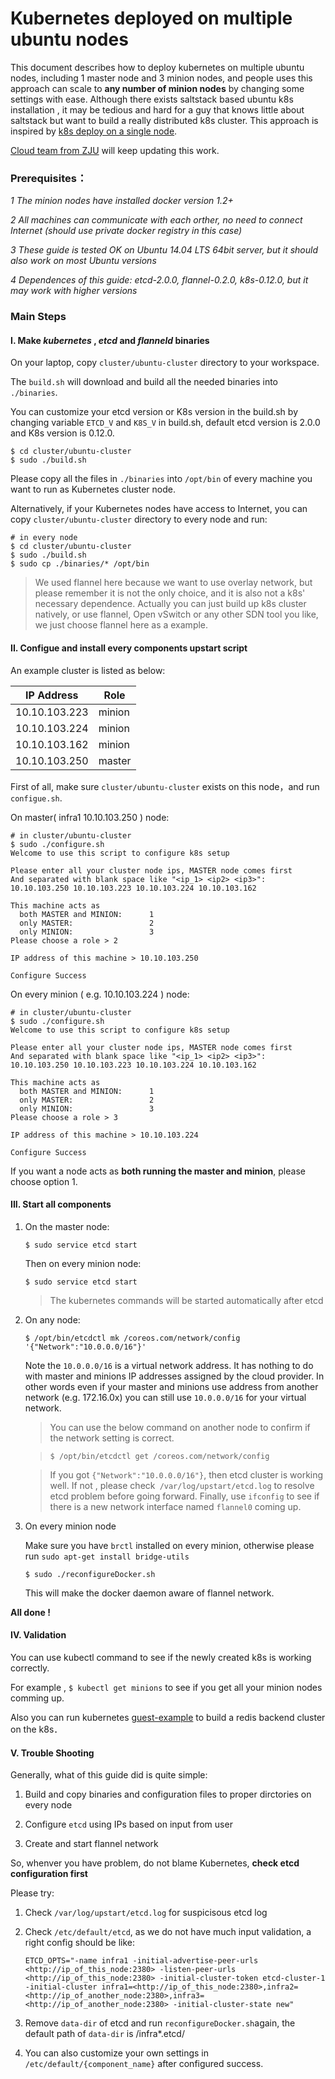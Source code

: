 # Kubernetes deployed on multiple ubuntu nodes

This document describes how to deploy kubernetes on multiple ubuntu nodes, including 1 master node and 3 minion nodes, and people uses this approach can scale to **any number of minion nodes** by changing some settings with ease. Although there exists saltstack based ubuntu k8s installation ,  it may be tedious and hard for a guy that knows little about saltstack but want to build a really distributed k8s cluster. This approach is inspired by [k8s deploy on a single node](https://github.com/GoogleCloudPlatform/kubernetes/blob/master/docs/getting-started-guides/ubuntu_single_node.md).

[Cloud team from ZJU](https://github.com/ZJU-SEL) will keep updating this work.

### **Prerequisites：**
*1 The minion nodes have installed docker version 1.2+* 

*2 All machines can communicate with each orther, no need to connect Internet (should use private docker registry in this case)*

*3 These guide is tested OK on Ubuntu 14.04 LTS 64bit server, but it should also work on most Ubuntu versions*

*4 Dependences of this guide: etcd-2.0.0, flannel-0.2.0, k8s-0.12.0, but it may work with higher versions*


### **Main Steps**
#### I. Make *kubernetes* , *etcd* and *flanneld* binaries

On your laptop, copy `cluster/ubuntu-cluster` directory to your workspace.

The `build.sh` will download and build all the needed binaries into `./binaries`.

You can customize your etcd version or K8s version in the build.sh by changing  variable `ETCD_V` and `K8S_V` in build.sh, default etcd version is 2.0.0 and K8s version is 0.12.0.


```
$ cd cluster/ubuntu-cluster
$ sudo ./build.sh
```

Please copy all the files in `./binaries` into `/opt/bin` of every machine you want to run as Kubernetes cluster node.


Alternatively, if your Kubernetes nodes have access to Internet, you can copy `cluster/ubuntu-cluster` directory to every node and run:
```
# in every node
$ cd cluster/ubuntu-cluster
$ sudo ./build.sh
$ sudo cp ./binaries/* /opt/bin
```


> We used flannel here because we want to use overlay network, but please remember it is not the only choice, and it is also not a k8s' necessary dependence. Actually you can just build up k8s cluster natively, or use flannel, Open vSwitch or any other SDN tool you like, we just choose flannel here as a example.

#### II. Configue and install every components upstart script
An example cluster is listed as below:

| IP Address|Role |      
|---------|------|
|10.10.103.223| minion|
|10.10.103.224| minion|
|10.10.103.162| minion|
|10.10.103.250| master|

First of all, make sure `cluster/ubuntu-cluster` exists on this node，and run `configue.sh`.

On master( infra1 10.10.103.250 ) node:

```
# in cluster/ubuntu-cluster
$ sudo ./configure.sh
Welcome to use this script to configure k8s setup

Please enter all your cluster node ips, MASTER node comes first
And separated with blank space like "<ip_1> <ip2> <ip3>": 10.10.103.250 10.10.103.223 10.10.103.224 10.10.103.162

This machine acts as
  both MASTER and MINION:      1
  only MASTER:                 2
  only MINION:                 3
Please choose a role > 2

IP address of this machine > 10.10.103.250

Configure Success
```

On every minion ( e.g.  10.10.103.224 ) node:


```
# in cluster/ubuntu-cluster
$ sudo ./configure.sh 
Welcome to use this script to configure k8s setup

Please enter all your cluster node ips, MASTER node comes first
And separated with blank space like "<ip_1> <ip2> <ip3>": 10.10.103.250 10.10.103.223 10.10.103.224 10.10.103.162

This machine acts as
  both MASTER and MINION:      1
  only MASTER:                 2
  only MINION:                 3
Please choose a role > 3

IP address of this machine > 10.10.103.224

Configure Success
```

If you want a node acts as **both running the master and minion**, please choose option 1.

#### III. Start all components
1. On the master node:
  
	`$ sudo service etcd start`
	
	Then on every minion node:
	
	`$ sudo service etcd start`
	
	> The kubernetes commands will be started automatically after etcd
  
2. On any node:
	
	`$ /opt/bin/etcdctl mk /coreos.com/network/config '{"Network":"10.0.0.0/16"}'`

	Note the `10.0.0.0/16` is a virtual network address. It has nothing to do with master and minions IP addresses assigned by the cloud provider. In other words even if your master and minions use address from another network (e.g. 172.16.0x) you can still use `10.0.0.0/16` for your virtual network.
	
	> You can use the below command on another node to confirm if the network setting is correct.
	
	> `$ /opt/bin/etcdctl get /coreos.com/network/config`
	
	> If you got `{"Network":"10.0.0.0/16"}`, then etcd cluster is working well.
	> If not , please check` /var/log/upstart/etcd.log` to resolve etcd problem before going forward.
	> Finally, use `ifconfig` to see if there is a new network interface named `flannel0` coming up.
  
  
3. On every minion node
	
	Make sure you have `brctl` installed on every minion, otherwise please run `sudo apt-get install bridge-utils`
	
	`$ sudo ./reconfigureDocker.sh`
	
	This will make the docker daemon aware of flannel network.
 

**All done !**

#### IV. Validation
You can use kubectl command to see if the newly created k8s is working correctly. 

For example , `$ kubectl get minions` to see if you get all your minion nodes comming up. 

Also you can run kubernetes [guest-example](https://github.com/GoogleCloudPlatform/kubernetes/tree/master/examples/guestbook) to build a redis backend cluster on the k8s．

#### V. Trouble Shooting

Generally, what of this guide did is quite simple: 

1. Build and copy binaries and configuration files to proper dirctories on every node

2. Configure `etcd` using IPs based on input from user 

3. Create and start flannel network

So, whenver you have problem, do not blame Kubernetes, **check etcd configuration first** 

Please try:

1. Check `/var/log/upstart/etcd.log` for suspicisous etcd log 

2. Check `/etc/default/etcd`, as we do not have much input validation, a right config should be like:
	```
	ETCD_OPTS="-name infra1 -initial-advertise-peer-urls <http://ip_of_this_node:2380> -listen-peer-urls <http://ip_of_this_node:2380> -initial-cluster-token etcd-cluster-1 -initial-cluster infra1=<http://ip_of_this_node:2380>,infra2=<http://ip_of_another_node:2380>,infra3=<http://ip_of_another_node:2380> -initial-cluster-state new"
	```

3. Remove `data-dir` of etcd and run `reconfigureDocker.sh`again, the default path of `data-dir` is /infra*.etcd/

4. You can also customize your own settings in `/etc/default/{component_name}` after configured success. 
